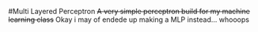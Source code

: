 #Multi Layered Perceptron
  ~~A very simple perceptron build for my machine learning class~~
  Okay i may of endede up making a MLP instead... whooops

